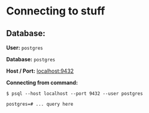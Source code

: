# Connecting to stuff


## Database:

**User:** `postgres`

**Database:** `postgres`

**Host / Port:** [localhost:9432](postgres://postgres@localhost:9432/postgres)

**Connecting from command:**

```
$ psql --host localhost --port 9432 --user postgres

postgres=# ... query here
```
